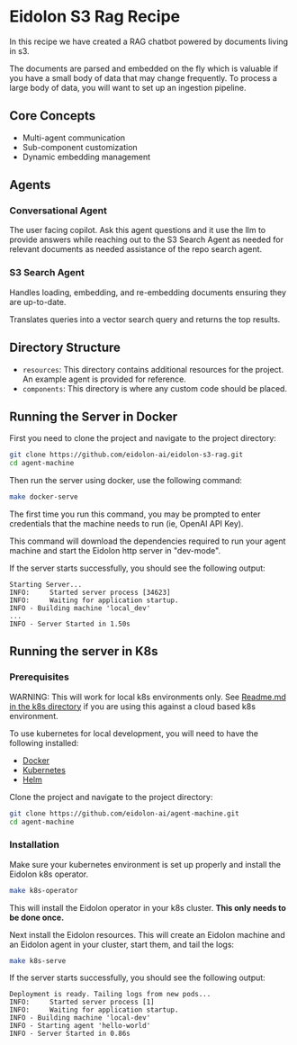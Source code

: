 # Eidolon S3 Rag Recipe

In this recipe we have created a RAG chatbot powered by documents living in s3.

The documents are parsed and embedded on the fly which is valuable if you have a small body
of data that may change frequently. To process a large body of data, you will want to set up an ingestion pipeline.

## Core Concepts
* Multi-agent communication
* Sub-component customization
* Dynamic embedding management

## Agents
### Conversational Agent
The user facing copilot. Ask this agent questions and it use the llm to provide answers while reaching out to the S3 
Search Agent as needed for relevant documents as needed assistance of the repo search agent.

### S3 Search Agent
Handles loading, embedding, and re-embedding documents ensuring they are up-to-date.

Translates queries into a vector search query and returns the top results.

## Directory Structure

- `resources`: This directory contains additional resources for the project. An example agent is provided for reference.
- `components`: This directory is where any custom code should be placed.

## Running the Server in Docker

First you need to clone the project and navigate to the project directory:

```bash
git clone https://github.com/eidolon-ai/eidolon-s3-rag.git
cd agent-machine
```

Then run the server using docker, use the following command:

```bash
make docker-serve
```

The first time you run this command, you may be prompted to enter credentials that the machine needs 
to run (ie, OpenAI API Key).

This command will download the dependencies required to run your agent machine and start the Eidolon http server in 
"dev-mode".

If the server starts successfully, you should see the following output:
```
Starting Server...
INFO:     Started server process [34623]
INFO:     Waiting for application startup.
INFO - Building machine 'local_dev'
...
INFO - Server Started in 1.50s
```

## Running the server in K8s

### Prerequisites

WARNING: This will work for local k8s environments only. See [Readme.md in the k8s directory](./k8s/Readme.md) if you are using this against a cloud based k8s environment.

To use kubernetes for local development, you will need to have the following installed:
* [Docker](https://docs.docker.com/get-docker/)
* [Kubernetes](https://kubernetes.io/docs/tasks/tools/)
* [Helm](https://helm.sh/docs/intro/install/)

Clone the project and navigate to the project directory:

```bash
git clone https://github.com/eidolon-ai/agent-machine.git
cd agent-machine
```

### Installation

Make sure your kubernetes environment is set up properly and install the Eidolon k8s operator.

```bash
make k8s-operator
```

This will install the Eidolon operator in your k8s cluster. **This only needs to be done once.**

Next install the Eidolon resources. This will create an Eidolon machine and an Eidolon agent in your cluster, start them, and tail the logs:

```bash
make k8s-serve
```

If the server starts successfully, you should see the following output:
```
Deployment is ready. Tailing logs from new pods...
INFO:     Started server process [1]
INFO:     Waiting for application startup.
INFO - Building machine 'local-dev'
INFO - Starting agent 'hello-world'
INFO - Server Started in 0.86s
```
